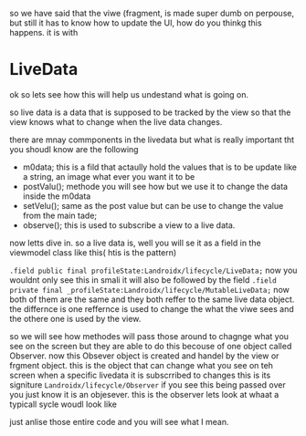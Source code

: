 so we have said that the viwe (fragment, is made super dumb on perpouse, but still it has to know how to update the UI, how do you thinkg this happens.
it is with 
# LiveData
ok so lets see how this will help us undestand what is going on.

so live data is a data that is supposed to be tracked by the view so that the view knows what to change when the live data changes.

there are mnay commponents in the livedata but what is really important tht you shoudl know are the following
* m0data; this is a fild that actaully hold the values that is to be update like a string, an image what ever you want it to be
* postValu(); methode you will see how but we use it to change the data inside the m0data
* setVelu(); same as the post value but can be use to change the value from the main tade;
* observe(); this is used to subscribe a view to a live data.

now letts dive in.
so a live data is, well you will se it as a field in the viewmodel class like this( htis is the pattern)

```.field public final profileState:Landroidx/lifecycle/LiveData;```
now you wouldnt only see this in smali it will also be followed by the field
```.field private final _profileState:Landroidx/lifecycle/MutableLiveData;```
now both of them are the same and they both reffer to the same live data object. the differnce is one reffernce is used to change the what the viwe sees and the othere one is used by the view.

so we will see how methodes will pass those around to chagnge what you see on the screen but they are able to do this becouse of one object called Observer.
now this Obsever object is created and handel by the view or frgment object. this is the object that can change what you see on teh screen when a specific livedata it is subscrribed to changes
this is its signiture
```Landroidx/lifecycle/Observer``` if you see this being passed over you just know it is an objesever. this is the observer lets look at whaat a typicall sycle woudl look like

just anlise those entire code and you will see what I mean.







